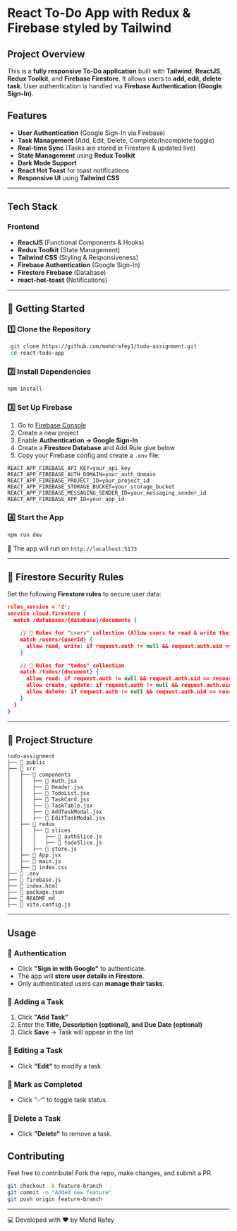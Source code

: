 # React To-Do App with Redux & Firebase styled by Tailwind

## Project Overview

This is a **fully responsive To-Do application** built with **Tailwind**, **ReactJS**, **Redux Toolkit**, and **Firebase Firestore**. It allows users to **add, edit, delete task**. User authentication is handled via **Firebase Authentication (Google Sign-In)**.

## Features

-   **User Authentication** (Google Sign-In via Firebase)
-   **Task Management** (Add, Edit, Delete, Complete/Incomplete toggle)
-   **Real-time Sync** (Tasks are stored in Firestore & updated live)
-   **State Management** using **Redux Toolkit**
-   **Dark Mode Support**
-   **React Hot Toast** for toast notifications
-   **Responsive UI** using **Tailwind CSS**

---

## Tech Stack

### **Frontend**

-   **ReactJS** (Functional Components & Hooks)
-   **Redux Toolkit** (State Management)
-   **Tailwind CSS** (Styling & Responsiveness)
-   **Firebase Authentication** (Google Sign-In)
-   **Firestore Firebase** (Database)
-   **react-hot-toast** (Notifications)

---

## 🚀 Getting Started

### 1️⃣ **Clone the Repository**

```bash
 git clone https://github.com/mohdrafey1/todo-assignment.git
 cd react-todo-app
```

### 2️⃣ **Install Dependencies**

```bash
npm install
```

### 3️⃣ **Set Up Firebase**

1. Go to [Firebase Console](https://console.firebase.google.com/)
2. Create a new project
3. Enable **Authentication → Google Sign-In**
4. Create a **Firestore Database** and Add Rule give below
5. Copy your Firebase config and create a `.env` file:

```env
REACT_APP_FIREBASE_API_KEY=your_api_key
REACT_APP_FIREBASE_AUTH_DOMAIN=your_auth_domain
REACT_APP_FIREBASE_PROJECT_ID=your_project_id
REACT_APP_FIREBASE_STORAGE_BUCKET=your_storage_bucket
REACT_APP_FIREBASE_MESSAGING_SENDER_ID=your_messaging_sender_id
REACT_APP_FIREBASE_APP_ID=your_app_id
```

### 4️⃣ **Start the App**

```bash
npm run dev
```

🚀 The app will run on `http://localhost:5173`

---

## 🔧 Firestore Security Rules

Set the following **Firestore rules** to secure user data:

```json
rules_version = '2';
service cloud.firestore {
  match /databases/{database}/documents {

    // 🔹 Rules for "users" collection (Allow users to read & write their own data)
    match /users/{userId} {
      allow read, write: if request.auth != null && request.auth.uid == userId;
    }

    // 🔹 Rules for "todos" collection
    match /todos/{document} {
      allow read: if request.auth != null && request.auth.uid == resource.data.uid;
      allow create, update: if request.auth != null && request.auth.uid == request.resource.data.uid;
      allow delete: if request.auth != null && request.auth.uid == resource.data.uid;
    }
  }
}
```

---

## 📂 Project Structure

```
todo-assignment
├── 📁 public
├── 📁 src
│   ├── 📁 components
│   │   ├── 📄 Auth.jsx
│   │   ├── 📄 Header.jsx
│   │   ├── 📄 TodoList.jsx
│   │   ├── 📄 TaskCard.jsx
│   │   ├── 📄 TaskTable.jsx
│   │   ├── 📄 AddTaskModal.jsx
│   │   ├── 📄 EditTaskModal.jsx
│   ├── 📁 redux
│   │   ├── 📁 slices
│   │   │   ├── 📄 authSlice.js
│   │   │   ├── 📄 todoSlice.js
│   │   ├── 📄 store.js
│   ├── 📄 App.jsx
│   ├── 📄 main.js
│   ├── 📄 index.css
├── 📄 .env
├── 📄 firebase.js
├── 📄 index.html
├── 📄 package.json
├── 📄 README.md
├── 📄 vite.config.js
```

---

## Usage

### 🔹 **Authentication**

-   Click **"Sign in with Google"** to authenticate.
-   The app will **store user details in Firestore**.
-   Only authenticated users can **manage their tasks**.

### 🔹 **Adding a Task**

1. Click **"Add Task"**
2. Enter the **Title, Description (optional), and Due Date (optional)**
3. Click **Save** → Task will appear in the list

### 🔹 **Editing a Task**

-   Click **"Edit"** to modify a task.

### 🔹 **Mark as Completed**

-   Click "✅" to toggle task status.

### 🔹 **Delete a Task**

-   Click **"Delete"** to remove a task.

## Contributing

Feel free to contribute! Fork the repo, make changes, and submit a PR.

```bash
git checkout -b feature-branch
git commit -m "Added new feature"
git push origin feature-branch
```

---

💻 Developed with ❤️ by Mohd Rafey
